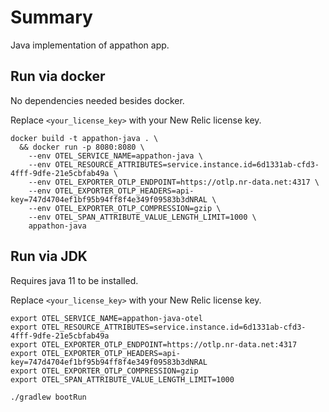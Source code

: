 # Summary

Java implementation of appathon app.

## Run via docker

No dependencies needed besides docker.

Replace `<your_license_key>` with your New Relic license key.

```shell
docker build -t appathon-java . \
  && docker run -p 8080:8080 \
    --env OTEL_SERVICE_NAME=appathon-java \
    --env OTEL_RESOURCE_ATTRIBUTES=service.instance.id=6d1331ab-cfd3-4fff-9dfe-21e5cbfab49a \
    --env OTEL_EXPORTER_OTLP_ENDPOINT=https://otlp.nr-data.net:4317 \
    --env OTEL_EXPORTER_OTLP_HEADERS=api-key=747d4704ef1bf95b94ff8f4e349f09583b3dNRAL \
    --env OTEL_EXPORTER_OTLP_COMPRESSION=gzip \
    --env OTEL_SPAN_ATTRIBUTE_VALUE_LENGTH_LIMIT=1000 \
    appathon-java
```

## Run via JDK

Requires java 11 to be installed. 

Replace `<your_license_key>` with your New Relic license key.

```shell
export OTEL_SERVICE_NAME=appathon-java-otel
export OTEL_RESOURCE_ATTRIBUTES=service.instance.id=6d1331ab-cfd3-4fff-9dfe-21e5cbfab49a
export OTEL_EXPORTER_OTLP_ENDPOINT=https://otlp.nr-data.net:4317
export OTEL_EXPORTER_OTLP_HEADERS=api-key=747d4704ef1bf95b94ff8f4e349f09583b3dNRAL
export OTEL_EXPORTER_OTLP_COMPRESSION=gzip
export OTEL_SPAN_ATTRIBUTE_VALUE_LENGTH_LIMIT=1000

./gradlew bootRun
```